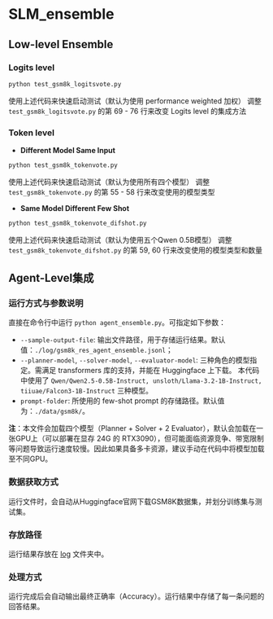 # SLM_ensemble

## Low-level Ensemble
### Logits level

```sh
python test_gsm8k_logitsvote.py
```
使用上述代码来快速启动测试（默认为使用 performance weighted 加权）
调整 `test_gsm8k_logitsvote.py` 的第 69 - 76 行来改变 Logits level 的集成方法

### Token level
- **Different Model Same Input**
```sh
python test_gsm8k_tokenvote.py
```
使用上述代码来快速启动测试（默认为使用所有四个模型）
调整 `test_gsm8k_tokenvote.py` 的第 55 - 58 行来改变使用的模型类型

- **Same Model Different Few Shot**
```sh
python test_gsm8k_tokenvote_difshot.py
```
使用上述代码来快速启动测试（默认为使用五个Qwen 0.5B模型）
调整 `test_gsm8k_tokenvote_difshot.py` 的第 59, 60 行来改变使用的模型类型和数量

## Agent-Level集成

### 运行方式与参数说明
直接在命令行中运行 `python agent_ensemble.py`。可指定如下参数：
- `--sample-output-file`: 输出文件路径，用于存储运行结果。默认值：`./log/gsm8k_res_agent_ensemble.jsonl`；
- `--planner-model`, `--solver-model`, `--evaluator-model`: 三种角色的模型指定。需满足 transformers 库的支持，并能在 Huggingface 上下载。
本代码中使用了 `Qwen/Qwen2.5-0.5B-Instruct, unsloth/Llama-3.2-1B-Instruct, tiiuae/Falcon3-1B-Instruct` 三种模型。
- `prompt-folder`: 所使用的 few-shot prompt 的存储路径。默认值为：`./data/gsm8k/`。

**注**：本文件会加载四个模型（Planner + Solver + 2 Evaluator），默认会加载在一张GPU上（可以部署在显存 24G 的 RTX3090），但可能面临资源竞争、带宽限制等问题导致运行速度较慢。因此如果具备多卡资源，建议手动在代码中将模型加载至不同GPU。
### 数据获取方式
运行文件时，会自动从Huggingface官网下载GSM8K数据集，并划分训练集与测试集。
### 存放路径
运行结果存放在 [log](./log/) 文件夹中。
### 处理方式
运行完成后会自动输出最终正确率（Accuracy）。运行结果中存储了每一条问题的回答结果。